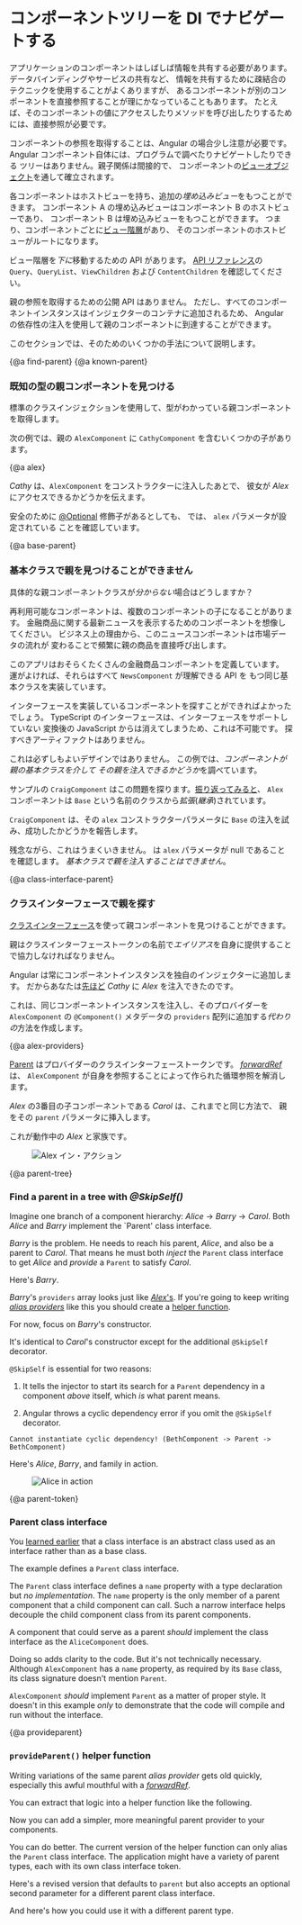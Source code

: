 # コンポーネントツリーを DI でナビゲートする

アプリケーションのコンポーネントはしばしば情報を共有する必要があります。
データバインディングやサービスの共有など、
情報を共有するために疎結合のテクニックを使用することがよくありますが、
あるコンポーネントが別のコンポーネントを直接参照することが理にかなっていることもあります。 
たとえば、そのコンポーネントの値にアクセスしたりメソッドを呼び出したりするためには、直接参照が必要です。

コンポーネントの参照を取得することは、Angular の場合少し注意が必要です。
Angular コンポーネント自体には、プログラムで調べたりナビゲートしたりできる
ツリーはありません。親子関係は間接的で、
コンポーネントの[ビューオブジェクト](guide/glossary#view)を通して確立されます。

各コンポーネントはホストビューを持ち、追加の*埋め込みビュー*をもつことができます。
コンポーネント A の埋め込みビューはコンポーネント B のホストビューであり、
コンポーネント B は埋め込みビューをもつことができます。
つまり、コンポーネントごとに[ビュー階層](guide/glossary#view-hierarchy)があり、
そのコンポーネントのホストビューがルートになります。

ビュー階層を*下に*移動するための API があります。
[API リファレンス](api/)の `Query`、`QueryList`、`ViewChildren` 
および `ContentChildren` を確認してください。

親の参照を取得するための公開 API はありません。
ただし、すべてのコンポーネントインスタンスはインジェクターのコンテナに追加されるため、
Angular の依存性の注入を使用して親のコンポーネントに到達することができます。

このセクションでは、そのためのいくつかの手法について説明します。

{@a find-parent}
{@a known-parent}


### 既知の型の親コンポーネントを見つける

標準のクラスインジェクションを使用して、型がわかっている親コンポーネントを取得します。

次の例では、親の `AlexComponent` に `CathyComponent` を含むいくつかの子があります。

{@a alex}


<code-example path="dependency-injection-in-action/src/app/parent-finder.component.ts" region="alex-1" header="parent-finder.component.ts (AlexComponent v.1)" linenums="false">

</code-example>



*Cathy* は、`AlexComponent` をコンストラクターに注入したあとで、
彼女が *Alex* にアクセスできるかどうかを伝えます。

<code-example path="dependency-injection-in-action/src/app/parent-finder.component.ts" region="cathy" header="parent-finder.component.ts (CathyComponent)" linenums="false">

</code-example>



安全のために [@Optional](guide/dependency-injection-in-action#optional) 修飾子があるとしても、
<live-example name="dependency-injection-in-action"></live-example> では、
`alex` パラメータが設定されている
ことを確認しています。


{@a base-parent}


### 基本クラスで親を見つけることができません

具体的な親コンポーネントクラスが*分からない*場合はどうしますか？

再利用可能なコンポーネントは、複数のコンポーネントの子になることがあります。
金融商品に関する最新ニュースを表示するためのコンポーネントを想像してください。
ビジネス上の理由から、このニュースコンポーネントは市場データの流れが
変わることで頻繁に親の商品を直接呼び出します。

このアプリはおそらくたくさんの金融商品コンポーネントを定義しています。
運がよければ、それらはすべて `NewsComponent` が理解できる API を
もつ同じ基本クラスを実装しています。


<div class="alert is-helpful">



インターフェースを実装しているコンポーネントを探すことができればよかったでしょう。
TypeScript のインターフェースは、インターフェースをサポートしていない
変換後の JavaScript からは消えてしまうため、これは不可能です。
探すべきアーティファクトはありません。

</div>



これは必ずしもよいデザインではありません。
この例では、*コンポーネントが親の基本クラスを介して
その親を注入できるかどうか*を調べています。

サンプルの `CraigComponent` はこの問題を探ります。[振り返ってみると](#alex)、
`Alex` コンポーネントは `Base` という名前のクラスから*拡張*(*継承*)されています。

<code-example path="dependency-injection-in-action/src/app/parent-finder.component.ts" region="alex-class-signature" header="parent-finder.component.ts (Alex class signature)" linenums="false">

</code-example>



`CraigComponent` は、その `alex` コンストラクターパラメータに `Base` の注入を試み、成功したかどうかを報告します。

<code-example path="dependency-injection-in-action/src/app/parent-finder.component.ts" region="craig" header="parent-finder.component.ts (CraigComponent)" linenums="false">

</code-example>



残念ながら、これはうまくいきません。
<live-example name="dependency-injection-in-action"></live-example>は 
`alex` パラメータが null であることを確認します。
*基本クラスで親を注入することはできません*。



{@a class-interface-parent}


### クラスインターフェースで親を探す

[クラスインターフェース](guide/dependency-injection-in-action#class-interface)を使って親コンポーネントを見つけることができます。

親はクラスインターフェーストークンの名前で*エイリアス*を自身に提供することで協力しなければなりません。

Angular は常にコンポーネントインスタンスを独自のインジェクターに追加します。
だからあなたは[先ほど](#known-parent) *Cathy* に *Alex* を注入できたのです。

これは、同じコンポーネントインスタンスを注入し、そのプロバイダーを 
`AlexComponent` の `@Component()` メタデータの `providers` 配列に追加する*代わりの*方法を作成します。

{@a alex-providers}


<code-example path="dependency-injection-in-action/src/app/parent-finder.component.ts" region="alex-providers" header="parent-finder.component.ts (AlexComponent providers)" linenums="false">

</code-example>


[Parent](#parent-token) はプロバイダーのクラスインターフェーストークンです。
[*forwardRef*](guide/dependency-injection-in-action#forwardref) は、
`AlexComponent` が自身を参照することによって作られた循環参照を解消します。

*Alex* の3番目の子コンポーネントである *Carol* は、これまでと同じ方法で、
親をその `parent` パラメータに挿入します。

<code-example path="dependency-injection-in-action/src/app/parent-finder.component.ts" region="carol-class" header="parent-finder.component.ts (CarolComponent class)" linenums="false">

</code-example>



これが動作中の *Alex* と家族です。

<figure>
  <img src="generated/images/guide/dependency-injection-in-action/alex.png" alt="Alex イン・アクション">
</figure>



{@a parent-tree}


### Find a parent in a tree with _@SkipSelf()_

Imagine one branch of a component hierarchy: *Alice* -> *Barry* -> *Carol*.
Both *Alice* and *Barry* implement the `Parent' class interface.

*Barry* is the problem. He needs to reach his parent, *Alice*, and also be a parent to *Carol*.
That means he must both *inject* the `Parent` class interface to get *Alice* and
*provide* a `Parent` to satisfy *Carol*.

Here's *Barry*.

<code-example path="dependency-injection-in-action/src/app/parent-finder.component.ts" region="barry" header="parent-finder.component.ts (BarryComponent)" linenums="false">

</code-example>



*Barry*'s `providers` array looks just like [*Alex*'s](#alex-providers).
If you're going to keep writing [*alias providers*](guide/dependency-injection-in-action#useexisting) like this you should create a [helper function](#provideparent).

For now, focus on *Barry*'s constructor.

<code-tabs>

  <code-pane header="Barry's constructor" path="dependency-injection-in-action/src/app/parent-finder.component.ts" region="barry-ctor">

  </code-pane>

  <code-pane header="Carol's constructor" path="dependency-injection-in-action/src/app/parent-finder.component.ts" region="carol-ctor">

  </code-pane>

</code-tabs>


It's identical to *Carol*'s constructor except for the additional `@SkipSelf` decorator.

`@SkipSelf` is essential for two reasons:

1. It tells the injector to start its search for a `Parent` dependency in a component *above* itself,
which *is* what parent means.

2. Angular throws a cyclic dependency error if you omit the `@SkipSelf` decorator.

  `Cannot instantiate cyclic dependency! (BethComponent -> Parent -> BethComponent)`

Here's *Alice*, *Barry*, and family in action.


<figure>
  <img src="generated/images/guide/dependency-injection-in-action/alice.png" alt="Alice in action">
</figure>



{@a parent-token}


###  Parent class interface
You [learned earlier](guide/dependency-injection-in-action#class-interface) that a class interface is an abstract class used as an interface rather than as a base class.

The example defines a `Parent` class interface.

<code-example path="dependency-injection-in-action/src/app/parent-finder.component.ts" region="parent" header="parent-finder.component.ts (Parent class-interface)" linenums="false">

</code-example>



The `Parent` class interface defines a `name` property with a type declaration but *no implementation*.
The `name` property is the only member of a parent component that a child component can call.
Such a narrow interface helps decouple the child component class from its parent components.

A component that could serve as a parent *should* implement the class interface as the `AliceComponent` does.

<code-example path="dependency-injection-in-action/src/app/parent-finder.component.ts" region="alice-class-signature" header="parent-finder.component.ts (AliceComponent class signature)" linenums="false">

</code-example>



Doing so adds clarity to the code.  But it's not technically necessary.
Although `AlexComponent` has a `name` property, as required by its `Base` class,
its class signature doesn't mention `Parent`.

<code-example path="dependency-injection-in-action/src/app/parent-finder.component.ts" region="alex-class-signature" header="parent-finder.component.ts (AlexComponent class signature)" linenums="false">

</code-example>



<div class="alert is-helpful">



`AlexComponent` *should* implement `Parent` as a matter of proper style.
It doesn't in this example *only* to demonstrate that the code will compile and run without the interface.


</div>



{@a provideparent}


### `provideParent()` helper function

Writing variations of the same parent *alias provider* gets old quickly,
especially this awful mouthful with a [*forwardRef*](guide/dependency-injection-in-action#forwardref).

<code-example path="dependency-injection-in-action/src/app/parent-finder.component.ts" region="alex-providers" header="dependency-injection-in-action/src/app/parent-finder.component.ts" linenums="false">

</code-example>

You can extract that logic into a helper function like the following.

<code-example path="dependency-injection-in-action/src/app/parent-finder.component.ts" region="provide-the-parent" header="dependency-injection-in-action/src/app/parent-finder.component.ts" linenums="false">

</code-example>

Now you can add a simpler, more meaningful parent provider to your components.

<code-example path="dependency-injection-in-action/src/app/parent-finder.component.ts" region="alice-providers" header="dependency-injection-in-action/src/app/parent-finder.component.ts" linenums="false">

</code-example>


You can do better. The current version of the helper function can only alias the `Parent` class interface.
The application might have a variety of parent types, each with its own class interface token.

Here's a revised version that defaults to `parent` but also accepts an optional second parameter for a different parent class interface.

<code-example path="dependency-injection-in-action/src/app/parent-finder.component.ts" region="provide-parent" header="dependency-injection-in-action/src/app/parent-finder.component.ts" linenums="false">

</code-example>


And here's how you could use it with a different parent type.

<code-example path="dependency-injection-in-action/src/app/parent-finder.component.ts" region="beth-providers" header="dependency-injection-in-action/src/app/parent-finder.component.ts" linenums="false">

</code-example>

